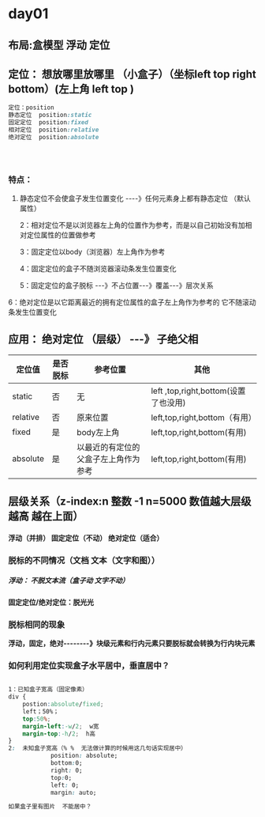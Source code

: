 # day01

## 布局:盒模型     浮动     定位

## 定位： 想放哪里放哪里 （小盒子）（坐标left top right bottom）(左上角  left top )

```css
定位：position 
静态定位  position:static 
固定定位  position:fixed
相对定位  position:relative
绝对定位  position:absolute 





```

### 特点：

1. 静态定位不会使盒子发生位置变化 ----》任何元素身上都有静态定位 （默认属性）

   2：相对定位不是以浏览器左上角的位置作为参考，而是以自己初始没有加相对定位属性的位置做参考

   3：固定定位以body（浏览器）左上角作为参考  

   4：固定定位的盒子不随浏览器滚动条发生位置变化  

   5：固定定位的盒子脱标 ---》不占位置---》覆盖---》层次关系 

  6：绝对定位是以它距离最近的拥有定位属性的盒子左上角作为参考的  它不随滚动条发生位置变化 

##    应用：  绝对定位 （层级） ---》 子绝父相 

| 定位值   | 是否脱标 | 参考位置                             | 其他                                 |
| -------- | -------- | ------------------------------------ | ------------------------------------ |
| static   | 否       | 无                                   | left ,top,right,bottom(设置了也没用) |
| relative | 否       | 原来位置                             | left,top,right,bottom（有用）        |
| fixed    | 是       | body左上角                           | left,top,right,bottom(有用)          |
| absolute | 是       | 以最近的有定位的父盒子左上角作为参考 | left,top,right,bottom(有用)          |

## 层级关系（z-index:n 整数  -1   n=5000 数值越大层级越高  越在上面）

#### 浮动（并排）  固定定位（不动）   绝对定位（适合）

### 脱标的不同情况（文档  文本（文字和图））

##### 浮动： 不脱文本流（盒子动 文字不动）

**固定定位/绝对定位：脱光光**

### 脱标相同的现象

**浮动，固定，绝对--------》块级元素和行内元素只要脱标就会转换为行内块元素**

### 如何利用定位实现盒子水平居中，垂直居中？

```css

1：已知盒子宽高（固定像素）
div {
    postion:absolute/fixed;
    left；50%；
    top:50%;
    margin-left:-w/2;  w宽
    margin-top:-h/2;  h高
}
2:  未知盒子宽高（% %  无法做计算的时候用这几句话实现居中）
            position: absolute;
            bottom:0;
            right: 0;
            top:0;
            left: 0;
            margin: auto;

如果盒子里有图片  不能居中？
```




